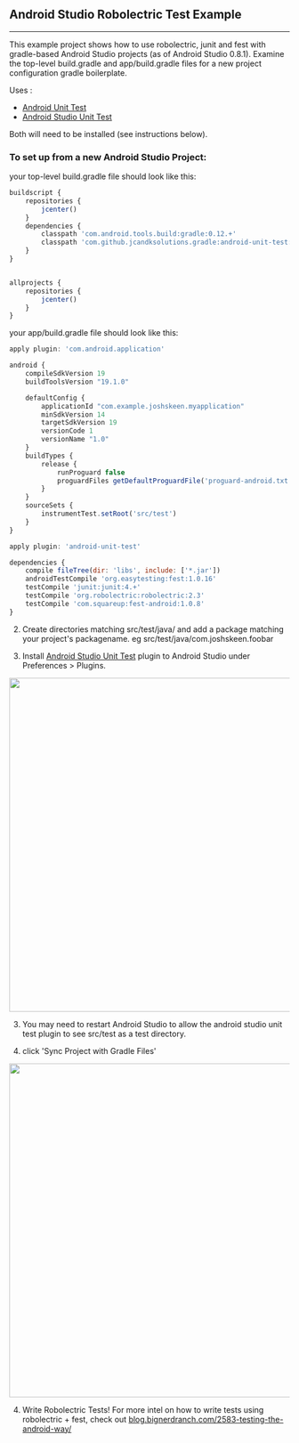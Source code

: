 ## Android Studio Robolectric Test Example
--- 
This example project shows how to use robolectric, junit and fest with gradle-based Android Studio projects (as of Android Studio 0.8.1). Examine the top-level build.gradle and app/build.gradle files for a new project configuration gradle boilerplate. 

Uses :

- [Android Unit Test](https://github.com/JCAndKSolutions/android-unit-test)  
- [Android Studio Unit Test](https://github.com/evant/android-studio-unit-test-plugin) 

Both will need to be installed (see instructions below).

### To set up from a new Android Studio Project: 

your top-level build.gradle file should look like this: 

```javascript
buildscript {
    repositories {
        jcenter()
    }
    dependencies {
        classpath 'com.android.tools.build:gradle:0.12.+'
        classpath 'com.github.jcandksolutions.gradle:android-unit-test:+'
    }
}


allprojects {
    repositories {
        jcenter()
    }
}
```

your app/build.gradle file should look like this: 

```javascript
apply plugin: 'com.android.application'

android {
    compileSdkVersion 19
    buildToolsVersion "19.1.0"

    defaultConfig {
        applicationId "com.example.joshskeen.myapplication"
        minSdkVersion 14
        targetSdkVersion 19
        versionCode 1
        versionName "1.0"
    }
    buildTypes {
        release {
            runProguard false
            proguardFiles getDefaultProguardFile('proguard-android.txt'), 'proguard-rules.pro'
        }
    }
    sourceSets {
        instrumentTest.setRoot('src/test')
    }
}

apply plugin: 'android-unit-test'

dependencies {
    compile fileTree(dir: 'libs', include: ['*.jar'])
    androidTestCompile 'org.easytesting:fest:1.0.16'
    testCompile 'junit:junit:4.+'
    testCompile 'org.robolectric:robolectric:2.3'
    testCompile 'com.squareup:fest-android:1.0.8'
}
```


2. Create directories matching src/test/java/ and add a package matching your project's packagename. eg src/test/java/com.joshskeen.foobar

1. Install [Android Studio Unit Test](https://github.com/evant/android-studio-unit-test-plugin) plugin to Android Studio under Preferences > Plugins.
 <img src="https://www.evernote.com/shard/s313/sh/fd96c364-d3f7-44bf-b47f-a92a120a2b31/05956583f739e98b5c3e40242bcae820/deep/0/Preferences-and-TestMyActivity.java----app----My-Application------AndroidStudioProjects-MyApplication----Android-Studio-(Beta)-0.8.1.png" width="600">


3. You may need to restart Android Studio to allow the android studio unit test plugin to see src/test as a test directory.

4. click 'Sync Project with Gradle Files'
 <img src="https://www.evernote.com/shard/s313/sh/75d04b22-0ef0-449e-b137-e65dd4948865/28376be9739b21ca941d8fb6a4eeda88/deep/0/README.md----MyApplication----My-Application------AndroidStudioProjects-MyApplication----Android-Studio-(Beta)-0.8.1.png" width="600">

4. Write Robolectric Tests! For more intel on how to write tests using robolectric + fest, check out [blog.bignerdranch.com/2583-testing-the-android-way/](blog.bignerdranch.com/2583-testing-the-android-way/)


